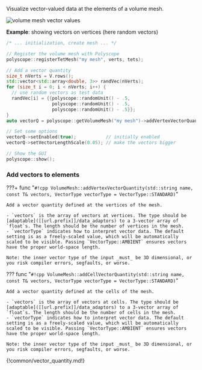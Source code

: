 Visualize vector-valued data at the elements of a volume mesh.

![volume mesh vector values]([[url.prefix]]/media/volume_vector.jpg)

**Example**: showing vectors on vertices (here random vectors)
```cpp
/* ... initialization, create mesh ... */ 

// Register the volume mesh with Polyscope
polyscope::registerTetMesh("my mesh", verts, tets);

// Add a vector quantity
size_t nVerts = V.rows();
std::vector<std::array<double, 3>> randVec(nVerts);
for (size_t i = 0; i < nVerts; i++) {
  // use random vectors as test data
  randVec[i] = {{polyscope::randomUnit() - .5, 
                 polyscope::randomUnit() - .5, 
                 polyscope::randomUnit() - .5}};
}
auto vectorQ = polyscope::getVolumeMesh("my mesh")->addVertexVectorQuantity("random vec", randVec);

// Set some options
vectorQ->setEnabled(true);           // initially enabled
vectorQ->setVectorLengthScale(0.05); // make the vectors bigger

// Show the GUI
polyscope::show();
```

### Add vectors to elements

???+ func "`#!cpp VolumeMesh::addVertexVectorQuantity(std::string name, const T& vectors, VectorType vectorType = VectorType::STANDARD)`"

    Add a vector quantity defined at the vertices of the mesh.

    - `vectors` is the array of vectors at vertices. The type should be [adaptable]([[url.prefix]]/data_adaptors) to a 3-vector array of `float`s. The length should be the number of vertices in the mesh.
    - `vectorType` indicates how to interpret vector data. The default setting is as a freely-scaled value, which will be automatically scaled to be visible. Passing `VectorType::AMBIENT` ensures vectors have the proper world-space length.
    
    Note: the inner vector type of the input _must_ be 3D dimensional, or you risk compiler errors, segfaults, or worse.

??? func "`#!cpp VolumeMesh::addCellVectorQuantity(std::string name, const T& vectors, VectorType vectorType = VectorType::STANDARD)`"

    Add a vector quantity defined at the cells of the mesh.

    - `vectors` is the array of vectors at cells. The type should be [adaptable]([[url.prefix]]/data_adaptors) to a 3-vector array of `float`s. The length should be the number of cells in the mesh.
    - `vectorType` indicates how to interpret vector data. The default setting is as a freely-scaled value, which will be automatically scaled to be visible. Passing `VectorType::AMBIENT` ensures vectors have the proper world-space length.

    Note: the inner vector type of the input _must_ be 3D dimensional, or you risk compiler errors, segfaults, or worse.


{!common/vector_quantity.md!}
